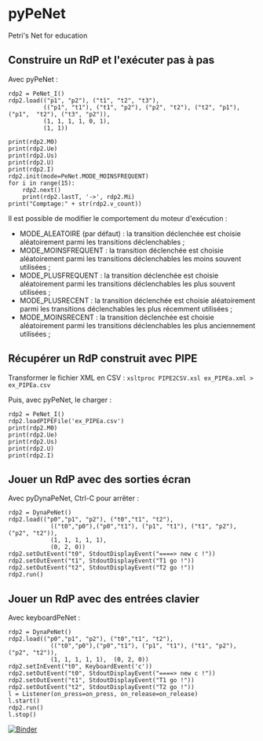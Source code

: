 # pyPeNet
Petri's Net for education 

## Construire un RdP et l'exécuter pas à pas

Avec pyPeNet :
```
rdp2 = PeNet_I()
rdp2.load(("p1", "p2"), ("t1", "t2", "t3"), 
          (("p1", "t1"), ("t1", "p2"), ("p2", "t2"), ("t2", "p1"), ("p1",  "t2"), ("t3", "p2")),
          (1, 1, 1, 1, 0, 1),
          (1, 1))

print(rdp2.M0)
print(rdp2.Ue)
print(rdp2.Us)
print(rdp2.U)
print(rdp2.I)
rdp2.init(mode=PeNet.MODE_MOINSFREQUENT)
for i in range(15):
    rdp2.next()
    print(rdp2.lastT, '->', rdp2.Mi)
print("Comptage:" + str(rdp2.v_count))
```

Il est possible de modifier le comportement du moteur d'exécution :
- MODE_ALEATOIRE (par défaut) : la transition déclenchée est choisie aléatoirement parmi les transitions déclenchables ;
- MODE_MOINSFREQUENT : la transition déclenchée est choisie aléatoirement parmi les transitions déclenchables les moins souvent utilisées ;
- MODE_PLUSFREQUENT : la transition déclenchée est choisie aléatoirement parmi les transitions déclenchables les plus souvent utilisées ;
- MODE_PLUSRECENT : la transition déclenchée est choisie aléatoirement parmi les transitions déclenchables les plus récemment utilisées ;
- MODE_MOINSRECENT : la transition déclenchée est choisie aléatoirement parmi les transitions déclenchables les plus anciennement utilisées ;

## Récupérer un RdP construit avec PIPE 

Transformer le fichier XML en CSV :
``
xsltproc PIPE2CSV.xsl ex_PIPEa.xml > ex_PIPEa.csv
``

Puis, avec pyPeNet, le charger :
```
rdp2 = PeNet_I()
rdp2.loadPIPEFile('ex_PIPEa.csv')
print(rdp2.M0)
print(rdp2.Ue)
print(rdp2.Us)
print(rdp2.U)
print(rdp2.I)
```

## Jouer un RdP avec des sorties écran

Avec pyDynaPeNet, Ctrl-C pour arrêter :
```
rdp2 = DynaPeNet()
rdp2.load(("p0","p1", "p2"), ("t0","t1", "t2"), 
            (("t0","p0"),("p0","t1"), ("p1", "t1"), ("t1", "p2"), ("p2", "t2")),
            (1, 1, 1, 1, 1),
            (0, 2, 0))
rdp2.setOutEvent("t0", StdoutDisplayEvent("====> new c !"))
rdp2.setOutEvent("t1", StdoutDisplayEvent("T1 go !"))
rdp2.setOutEvent("t2", StdoutDisplayEvent("T2 go !"))
rdp2.run()
```

## Jouer un RdP avec des entrées clavier

Avec keyboardPeNet :
```
rdp2 = DynaPeNet()
rdp2.load(("p0","p1", "p2"), ("t0","t1", "t2"), 
            (("t0","p0"),("p0","t1"), ("p1", "t1"), ("t1", "p2"), ("p2", "t2")),
            (1, 1, 1, 1, 1),  (0, 2, 0))
rdp2.setInEvent("t0", KeyboardEvent('c'))
rdp2.setOutEvent("t0", StdoutDisplayEvent("====> new c !"))
rdp2.setOutEvent("t1", StdoutDisplayEvent("T1 go !"))
rdp2.setOutEvent("t2", StdoutDisplayEvent("T2 go !"))
l = Listener(on_press=on_press, on_release=on_release)
l.start()
rdp2.run()
l.stop()
```


[![Binder](https://mybinder.org/badge_logo.svg)](https://mybinder.org/v2/gh/edesmontils/pyPeNet.git/master)
